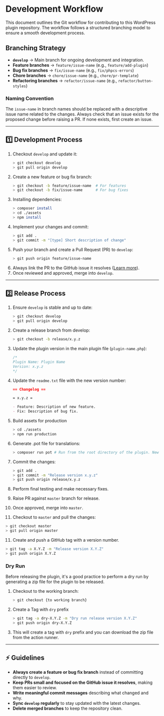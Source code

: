 # Development Workflow

This document outlines the Git workflow for contributing to this WordPress plugin repository. The workflow follows a structured branching model to ensure a smooth development process.

## Branching Strategy

- **`develop`** → Main branch for ongoing development and integration.
- **Feature branches** → `feature/issue-name` (e.g., `feature/add-plugin`)
- **Bug fix branches** → `fix/issue-name` (e.g., `fix/phpcs-errors`)
- **Chore branches** → `chore/issue-name` (e.g., `chore/pr-template`)
- **Refactoring branches** → `refactor/issue-name` (e.g., `refactor/button-styles`)

### Naming Convention

The `issue-name` in branch names should be replaced with a descriptive issue name related to the changes. Always check that an issue exists for the proposed change before raising a PR. If none exists, first create an issue.

---

## 1️⃣ Development Process

1. Checkout `develop` and update it:
   ```sh
   > git checkout develop
   > git pull origin develop
   ```
2. Create a new feature or bug fix branch:
   ```sh
   > git checkout -b feature/issue-name  # For features
   > git checkout -b fix/issue-name      # For bug fixes
   ```
3. Installing dependencies:
   ```sh
   > composer install
   > cd ./assets
   > npm install
   ```
4. Implement your changes and commit:
   ```sh
   > git add .
   > git commit -m "[type] Short description of change"
   ```
5. Push your branch and create a Pull Request (PR) to `develop`:
   ```sh
   > git push origin feature/issue-name
   ```
6. Always link the PR to the GitHub issue it resolves ([Learn more](https://docs.github.com/en/issues/tracking-your-work-with-issues/using-issues/linking-a-pull-request-to-an-issue)).
7. Once reviewed and approved, merge into `develop`.

---

## 2️⃣ Release Process

1. Ensure `develop` is stable and up to date:
   ```sh
   > git checkout develop
   > git pull origin develop
   ```
2. Create a release branch from develop:
   ```sh
   > git checkout -b release/x.y.z
   ```
3. Update the plugin version in the main plugin file (`plugin-name.php`):

   ```php
   /*
   Plugin Name: Plugin Name
   Version: x.y.z
   */
   ```

4. Update the `readme.txt` file with the new version number:

   ```md
   == Changelog ==

   = x.y.z =

   - Feature: Description of new feature.
   - Fix: Description of bug fix.
   ```
5. Build assets for production
   ```sh
   > cd ./assets
   > npm run production
   ```

6. Generate .pot file for translations:

   ```sh
   > composer run pot # Run from the root directory of the plugin. New pot file will be generated under ./languages directory
   ```

7. Commit the changes:

   ```sh
   > git add .
   > git commit -m "Release version x.y.z"
   > git push origin release/x.y.z
   ```

8. Perform final testing and make necessary fixes.
9.  Raise PR against `master` branch for release.
10. Once approved, merge into `master`.
11. Checkout to `master` and pull the changes:

```sh
> git checkout master
> git pull origin master
```

11. Create and push a GitHub tag with a version number.

```sh
> git tag -a X.Y.Z -m "Release version X.Y.Z"
> git push origin X.Y.Z
```

### Dry Run

Before releasing the plugin, it's a good practice to perform a dry run by generating a zip file for the plugin to be released.

1. Checkout to the working branch:

   ```sh
   > git checkout {to working branch}
   ```

2. Create a Tag with `dry` prefix
   ```sh
   > git tag -a dry-X.Y.Z -m "Dry run release version X.Y.Z"
   > git push origin dry-X.Y.Z
   ```
3. This will create a tag with `dry` prefix and you can download the zip file from the action runner.

---

## ⚡ Guidelines

- **Always create a feature or bug fix branch** instead of committing directly to `develop`.
- **Keep PRs small and focused on the GitHub issue it resolves**, making them easier to review.
- **Write meaningful commit messages** describing what changed and why.
- **Sync `develop` regularly** to stay updated with the latest changes.
- **Delete merged branches** to keep the repository clean.
